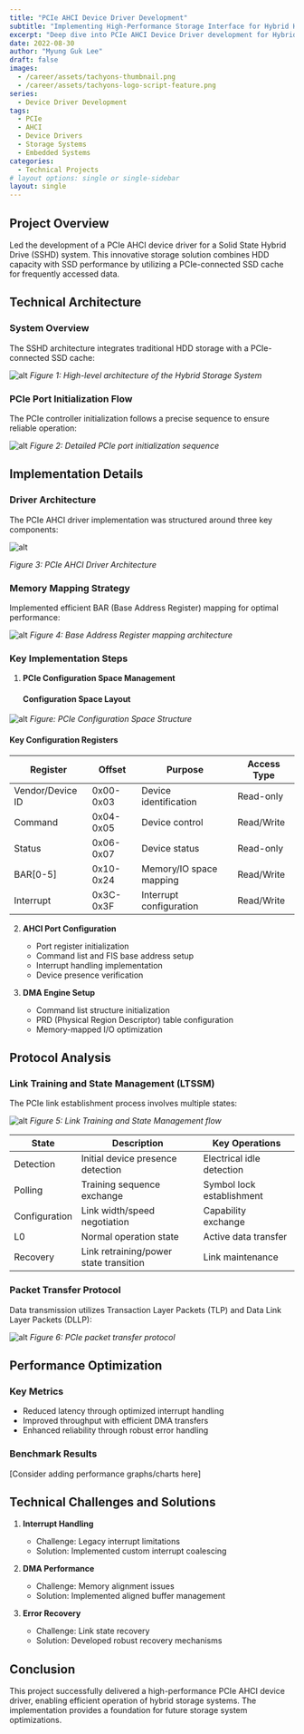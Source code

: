 ```yaml
---
title: "PCIe AHCI Device Driver Development"
subtitle: "Implementing High-Performance Storage Interface for Hybrid HDD Systems"
excerpt: "Deep dive into PCIe AHCI Device Driver development for Hybrid HDD systems, focusing on performance optimization and hardware integration."
date: 2022-08-30
author: "Myung Guk Lee"
draft: false
images:
  - /career/assets/tachyons-thumbnail.png
  - /career/assets/tachyons-logo-script-feature.png
series:
  - Device Driver Development
tags:
  - PCIe
  - AHCI
  - Device Drivers
  - Storage Systems
  - Embedded Systems
categories:
  - Technical Projects
# layout options: single or single-sidebar
layout: single
---
```



## Project Overview

Led the development of a PCIe AHCI device driver for a Solid State Hybrid Drive (SSHD) system. This innovative storage solution combines HDD capacity with SSD performance by utilizing a PCIe-connected SSD cache for frequently accessed data.

## Technical Architecture

### System Overview
The SSHD architecture integrates traditional HDD storage with a PCIe-connected SSD cache:

![alt](/images/blog/sshd-architecture.png)
*Figure 1: High-level architecture of the Hybrid Storage System*

### PCIe Port Initialization Flow

The PCIe controller initialization follows a precise sequence to ensure reliable operation:

![alt](/images/blog/pcie_port_open_flow.png)
*Figure 2: Detailed PCIe port initialization sequence*

## Implementation Details

### Driver Architecture
The PCIe AHCI driver implementation was structured around three key components:

![alt](/images/blog/PCIeOverall.png)

*Figure 3: PCIe AHCI Driver Architecture*

### Memory Mapping Strategy

Implemented efficient BAR (Base Address Register) mapping for optimal performance:

![alt](/images/blog/BarMap.png)
*Figure 4: Base Address Register mapping architecture*

### Key Implementation Steps

1. **PCIe Configuration Space Management**
   #### Configuration Space Layout
![alt](/images/blog/pcie-config-space.png)
*Figure: PCIe Configuration Space Structure*
#### Key Configuration Registers

| Register | Offset | Purpose | Access Type |
|----------|---------|---------|-------------|
| Vendor/Device ID | 0x00-0x03 | Device identification | Read-only |
| Command | 0x04-0x05 | Device control | Read/Write |
| Status | 0x06-0x07 | Device status | Read-only |
| BAR[0-5] | 0x10-0x24 | Memory/IO space mapping | Read/Write |
| Interrupt | 0x3C-0x3F | Interrupt configuration | Read/Write |

2. **AHCI Port Configuration**
   - Port register initialization
   - Command list and FIS base address setup
   - Interrupt handling implementation
   - Device presence verification

3. **DMA Engine Setup**
   - Command list structure initialization
   - PRD (Physical Region Descriptor) table configuration
   - Memory-mapped I/O optimization

## Protocol Analysis

### Link Training and State Management (LTSSM)

The PCIe link establishment process involves multiple states:

![alt](/images/blog/LTSSM.png)
*Figure 5: Link Training and State Management flow*

| State | Description | Key Operations |
|-------|-------------|----------------|
| Detection | Initial device presence detection | Electrical idle detection |
| Polling | Training sequence exchange | Symbol lock establishment |
| Configuration | Link width/speed negotiation | Capability exchange |
| L0 | Normal operation state | Active data transfer |
| Recovery | Link retraining/power state transition | Link maintenance |

### Packet Transfer Protocol

Data transmission utilizes Transaction Layer Packets (TLP) and Data Link Layer Packets (DLLP):

![alt](/images/blog/PCIePacketTrans.png)
*Figure 6: PCIe packet transfer protocol*

## Performance Optimization

### Key Metrics
- Reduced latency through optimized interrupt handling
- Improved throughput with efficient DMA transfers
- Enhanced reliability through robust error handling

### Benchmark Results
[Consider adding performance graphs/charts here]

## Technical Challenges and Solutions

1. **Interrupt Handling**
   - Challenge: Legacy interrupt limitations
   - Solution: Implemented custom interrupt coalescing

2. **DMA Performance**
   - Challenge: Memory alignment issues
   - Solution: Implemented aligned buffer management

3. **Error Recovery**
   - Challenge: Link state recovery
   - Solution: Developed robust recovery mechanisms

## Conclusion

This project successfully delivered a high-performance PCIe AHCI device driver, enabling efficient operation of hybrid storage systems. The implementation provides a foundation for future storage system optimizations.
